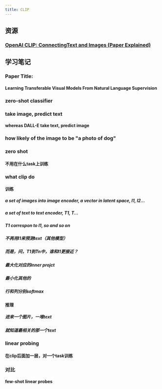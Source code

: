 ```yaml
---
title: CLIP
---
```


## 资源
### [OpenAI CLIP: ConnectingText and Images (Paper Explained)](https://www.youtube.com/watch?v=T9XSU0pKX2E)
## 学习笔记
### Paper Title:
#### Learning Transferable Visual Models From Natural Language Supervision
### zero-shot classifier
### take image, predict text
#### whereas DALL-E take text, predict image
### how likely of the image to be "a photo of dog"
### zero shot
#### 不用在什么task上训练
### what clip do
#### 训练
##### a set of images into image encoder, a vector in latent space, I1, I2...
##### a set of text to text encoder, T1, T...
##### T1 correspon to I1, so and so on
##### 不再用I1来预测text（其他模型）
##### 而是，问，T1到Tn中，谁和I1更接近？
##### 最大化对应的inner projct
##### 最小化其他的
##### 行和列分别softmax
#### 推理
##### 进来一个图片，一堆text
##### 就知道最相关的那一个text
### linear probing
#### 在clip后面加一层，对一个task训练
### 对比
#### few-shot linear probes

